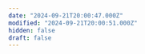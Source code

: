 ```yaml
---
date: "2024-09-21T20:00:47.000Z"
modified: "2024-09-21T20:00:51.000Z"
hidden: false
draft: false
---
```


